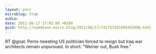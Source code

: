 ```yaml
---
layout: post
microblog: true
audio: 
date: 2011-06-17 17:02:08 +0100
guid: http://samdeane.micro.blog/2011/06/17/t81753501889343490.html
---
```

RT @gnat: Penis-tweeting US politician forced to resign but Iraq war architects remain unpursued. In short: "Weiner out, Bush free."
